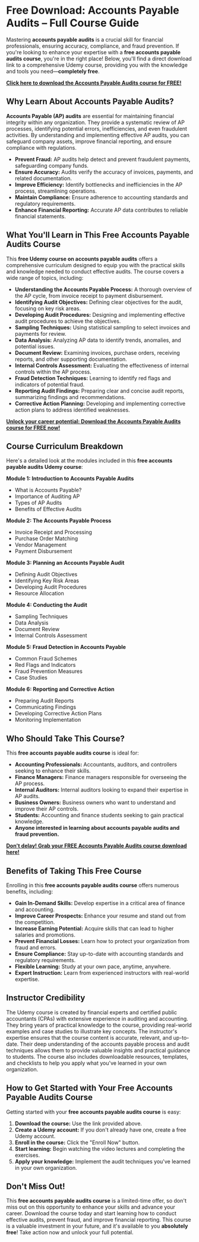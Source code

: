 # Free Download: Accounts Payable Audits – Full Course Guide

Mastering **accounts payable audits** is a crucial skill for financial professionals, ensuring accuracy, compliance, and fraud prevention. If you're looking to enhance your expertise with a **free accounts payable audits course**, you're in the right place! Below, you'll find a direct download link to a comprehensive Udemy course, providing you with the knowledge and tools you need—**completely free**.

[**Click here to download the Accounts Payable Audits course for FREE!**](https://udemywork.com/accounts-payable-audits)

## Why Learn About Accounts Payable Audits?

**Accounts Payable (AP) audits** are essential for maintaining financial integrity within any organization. They provide a systematic review of AP processes, identifying potential errors, inefficiencies, and even fraudulent activities. By understanding and implementing effective AP audits, you can safeguard company assets, improve financial reporting, and ensure compliance with regulations.

*   **Prevent Fraud:** AP audits help detect and prevent fraudulent payments, safeguarding company funds.
*   **Ensure Accuracy:** Audits verify the accuracy of invoices, payments, and related documentation.
*   **Improve Efficiency:** Identify bottlenecks and inefficiencies in the AP process, streamlining operations.
*   **Maintain Compliance:** Ensure adherence to accounting standards and regulatory requirements.
*   **Enhance Financial Reporting:** Accurate AP data contributes to reliable financial statements.

## What You'll Learn in This Free Accounts Payable Audits Course

This **free Udemy course on accounts payable audits** offers a comprehensive curriculum designed to equip you with the practical skills and knowledge needed to conduct effective audits. The course covers a wide range of topics, including:

*   **Understanding the Accounts Payable Process:** A thorough overview of the AP cycle, from invoice receipt to payment disbursement.
*   **Identifying Audit Objectives:** Defining clear objectives for the audit, focusing on key risk areas.
*   **Developing Audit Procedures:** Designing and implementing effective audit procedures to achieve the objectives.
*   **Sampling Techniques:** Using statistical sampling to select invoices and payments for review.
*   **Data Analysis:** Analyzing AP data to identify trends, anomalies, and potential issues.
*   **Document Review:** Examining invoices, purchase orders, receiving reports, and other supporting documentation.
*   **Internal Controls Assessment:** Evaluating the effectiveness of internal controls within the AP process.
*   **Fraud Detection Techniques:** Learning to identify red flags and indicators of potential fraud.
*   **Reporting Audit Findings:** Preparing clear and concise audit reports, summarizing findings and recommendations.
*   **Corrective Action Planning:** Developing and implementing corrective action plans to address identified weaknesses.

[**Unlock your career potential: Download the Accounts Payable Audits course for FREE now!**](https://udemywork.com/accounts-payable-audits)

## Course Curriculum Breakdown

Here's a detailed look at the modules included in this **free accounts payable audits Udemy course**:

**Module 1: Introduction to Accounts Payable Audits**

*   What is Accounts Payable?
*   Importance of Auditing AP
*   Types of AP Audits
*   Benefits of Effective Audits

**Module 2: The Accounts Payable Process**

*   Invoice Receipt and Processing
*   Purchase Order Matching
*   Vendor Management
*   Payment Disbursement

**Module 3: Planning an Accounts Payable Audit**

*   Defining Audit Objectives
*   Identifying Key Risk Areas
*   Developing Audit Procedures
*   Resource Allocation

**Module 4: Conducting the Audit**

*   Sampling Techniques
*   Data Analysis
*   Document Review
*   Internal Controls Assessment

**Module 5: Fraud Detection in Accounts Payable**

*   Common Fraud Schemes
*   Red Flags and Indicators
*   Fraud Prevention Measures
*   Case Studies

**Module 6: Reporting and Corrective Action**

*   Preparing Audit Reports
*   Communicating Findings
*   Developing Corrective Action Plans
*   Monitoring Implementation

## Who Should Take This Course?

This **free accounts payable audits course** is ideal for:

*   **Accounting Professionals:** Accountants, auditors, and controllers seeking to enhance their skills.
*   **Finance Managers:** Finance managers responsible for overseeing the AP process.
*   **Internal Auditors:** Internal auditors looking to expand their expertise in AP audits.
*   **Business Owners:** Business owners who want to understand and improve their AP controls.
*   **Students:** Accounting and finance students seeking to gain practical knowledge.
*   **Anyone interested in learning about accounts payable audits and fraud prevention.**

[**Don't delay! Grab your FREE Accounts Payable Audits course download here!**](https://udemywork.com/accounts-payable-audits)

## Benefits of Taking This Free Course

Enrolling in this **free accounts payable audits course** offers numerous benefits, including:

*   **Gain In-Demand Skills:** Develop expertise in a critical area of finance and accounting.
*   **Improve Career Prospects:** Enhance your resume and stand out from the competition.
*   **Increase Earning Potential:** Acquire skills that can lead to higher salaries and promotions.
*   **Prevent Financial Losses:** Learn how to protect your organization from fraud and errors.
*   **Ensure Compliance:** Stay up-to-date with accounting standards and regulatory requirements.
*   **Flexible Learning:** Study at your own pace, anytime, anywhere.
*   **Expert Instruction:** Learn from experienced instructors with real-world expertise.

## Instructor Credibility

The Udemy course is created by financial experts and certified public accountants (CPAs) with extensive experience in auditing and accounting. They bring years of practical knowledge to the course, providing real-world examples and case studies to illustrate key concepts. The instructor's expertise ensures that the course content is accurate, relevant, and up-to-date. Their deep understanding of the accounts payable process and audit techniques allows them to provide valuable insights and practical guidance to students. The course also includes downloadable resources, templates, and checklists to help you apply what you've learned in your own organization.

## How to Get Started with Your Free Accounts Payable Audits Course

Getting started with your **free accounts payable audits course** is easy:

1.  **Download the course:** Use the link provided above.
2.  **Create a Udemy account:** If you don't already have one, create a free Udemy account.
3.  **Enroll in the course:** Click the "Enroll Now" button.
4.  **Start learning:** Begin watching the video lectures and completing the exercises.
5.  **Apply your knowledge:** Implement the audit techniques you've learned in your own organization.

## Don't Miss Out!

This **free accounts payable audits course** is a limited-time offer, so don't miss out on this opportunity to enhance your skills and advance your career. Download the course today and start learning how to conduct effective audits, prevent fraud, and improve financial reporting. This course is a valuable investment in your future, and it's available to you **absolutely free**! Take action now and unlock your full potential.
